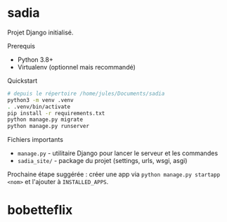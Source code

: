 # sadia

Projet Django initialisé.

Prerequis
- Python 3.8+
- Virtualenv (optionnel mais recommandé)

Quickstart

```bash
# depuis le répertoire /home/jules/Documents/sadia
python3 -m venv .venv
. .venv/bin/activate
pip install -r requirements.txt
python manage.py migrate
python manage.py runserver
```

Fichiers importants
- `manage.py` - utilitaire Django pour lancer le serveur et les commandes
- `sadia_site/` - package du projet (settings, urls, wsgi, asgi)

Prochaine étape suggérée : créer une app via `python manage.py startapp <nom>` et l'ajouter à `INSTALLED_APPS`.
# bobetteflix
